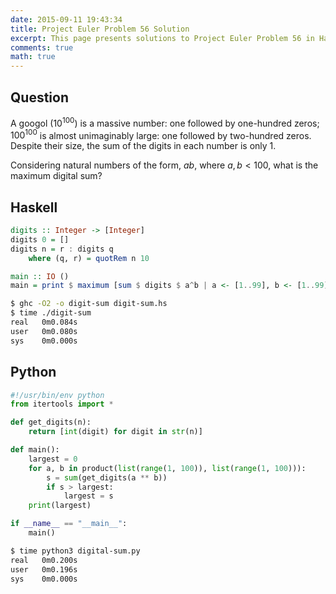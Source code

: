 ```yaml
---
date: 2015-09-11 19:43:34
title: Project Euler Problem 56 Solution
excerpt: This page presents solutions to Project Euler Problem 56 in Haskell and Python.
comments: true
math: true
---
```



## Question

A googol ($10^{100}$) is a massive number: one followed by one-hundred
zeros; $100^{100}$ is almost unimaginably large: one followed by
two-hundred zeros. Despite their size, the sum of the digits in each
number is only 1.

Considering natural numbers of the form, $ab$, where $a, b < 100$, what
is the maximum digital sum?






## Haskell

```haskell
digits :: Integer -> [Integer]
digits 0 = []
digits n = r : digits q
    where (q, r) = quotRem n 10

main :: IO ()
main = print $ maximum [sum $ digits $ a^b | a <- [1..99], b <- [1..99]]
```


```bash
$ ghc -O2 -o digit-sum digit-sum.hs
$ time ./digit-sum
real   0m0.084s
user   0m0.080s
sys    0m0.000s
```



## Python

```python
#!/usr/bin/env python
from itertools import *

def get_digits(n):
    return [int(digit) for digit in str(n)]

def main():
    largest = 0
    for a, b in product(list(range(1, 100)), list(range(1, 100))):
        s = sum(get_digits(a ** b))
        if s > largest:
            largest = s
    print(largest)

if __name__ == "__main__":
    main()
```


```bash
$ time python3 digital-sum.py
real   0m0.200s
user   0m0.196s
sys    0m0.000s
```


